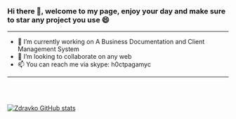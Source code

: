 ### Hi there 👋, welcome to my page, enjoy your day and make sure to star any project you use 😄

<hr>

- 🔭 I’m currently working on A Business Documentation and Client Management System
- 👯 I’m looking to collaborate on any web
- 📫 You can reach me via skype: h0ctpagamyc

<hr>
<br>
<br>

[![Zdravko GitHub stats](https://github-readme-stats.vercel.app/api?username=r00tmebaby)](https://github.com/r00tmebaby)

